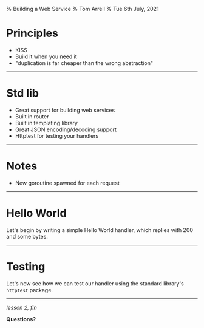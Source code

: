 % Building a Web Service
% Tom Arrell
% Tue 6th July, 2021

# Principles

- KISS
- Build it when you need it
- "duplication is far cheaper than the wrong abstraction"

---

# Std lib

- Great support for building web services
- Built in router
- Built in templating library
- Great JSON encoding/decoding support
- Httptest for testing your handlers

---

# Notes

- New goroutine spawned for each request

---

# Hello World

Let's begin by writing a simple Hello World handler, which replies with 200 and
some bytes.

---

# Testing

Let's now see how we can test our handler using the standard library's
`httptest` package.

---

*lesson 2, fin*

**Questions?**
